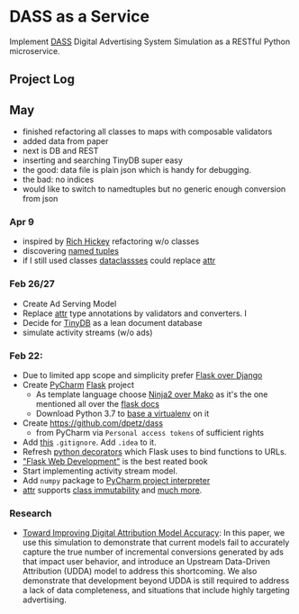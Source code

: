 # DASS as a Service

Implement [DASS] Digital Advertising System Simulation as a RESTful Python microservice.

## Project Log

## May
- finished refactoring all classes to maps with composable validators
- added data from paper
- next is DB and REST
- inserting and searching TinyDB super easy
- the good: data file is plain json which is handy for debugging.
- the bad: no indices
- would like to switch to namedtuples but no generic enough conversion from json 

### Apr 9
- inspired by [Rich Hickey](https://www.youtube.com/watch?v=2V1FtfBDsLU) refactoring w/o classes
- discovering [named tuples](https://stackoverflow.com/questions/2970608/what-are-named-tuples-in-python)
- if I still used classes [dataclassses](https://docs.python.org/3/library/dataclasses.html) could replace [attr] 


###  Feb 26/27

- Create Ad Serving Model
- Replace [attr] type annotations by validators and converters. I
- Decide for [TinyDB] as a lean document database
- simulate activity streams (w/o ads)

### Feb 22:
- Due to limited app scope and simplicity prefer [Flask over Django](https://www.codementor.io/garethdwyer/flask-vs-django-why-flask-might-be-better-4xs7mdf8v)
- Create [PyCharm] [Flask] project
  - As template language choose [Ninja2 over Mako](https://www.quora.com/Python-Web-Frameworks-What-are-the-advantages-and-disadvantages-of-using-Mako-vs-Jinja2) as it's the one mentioned all over the [flask docs]
  - Download Python 3.7 to [base a virtualenv](https://www.jetbrains.com/help/pycharm/creating-virtual-environment.html) on it
- Create https://github.com/dpetz/dass
  - from PyCharm via ``Personal access tokens`` of sufficient rights
- Add [this](https://raw.githubusercontent.com/github/gitignore/master/Python.gitignore) ``.gitignore``. Add ``.idea`` to it.
- Refresh [python decorators](https://realpython.com/primer-on-python-decorators/) which Flask uses to bind functions to URLs.
-  ["Flask Web Development"](https://learning.oreilly.com/library/view/flask-web-development/9781491991725/) is the best reated book
- Start implementing activity stream model.
- Add ``numpy`` package to [PyCharm project interpreter](https://www.jetbrains.com/help/pycharm/installing-uninstalling-and-upgrading-packages.html)
- [attr] supports [class immutability](https://opensource.com/article/18/10/functional-programming-python-immutable-data-structures) and [much more](https://glyph.twistedmatrix.com/2016/08/attrs.html).


### Research
- [Toward Improving Digital Attribution Model Accuracy](https://ai.google/research/pubs/pub45766): In this paper, we use this simulation to demonstrate that current models fail to accurately capture the true number of incremental conversions generated by ads that impact user behavior, and introduce an Upstream Data-Driven Attribution (UDDA) model to address this shortcoming. We also demonstrate that development beyond UDDA is still required to address a lack of data completeness, and situations that include highly targeting advertising.

[DASS]: https://ai.google/research/pubs/pub45331
[PyCharm]: https://www.jetbrains.com/pycharm/
[Flask]: http://flask.pocoo.org/
[flask docs]: http://flask.pocoo.org/docs/1.0/
[flask-restful]: https://flask-restful.readthedocs.io/en/latest/
[attr]: https://www.attrs.org/en/stable/
[TinyDB]: https://tinydb.readthedocs.io/en/latest/index.html
